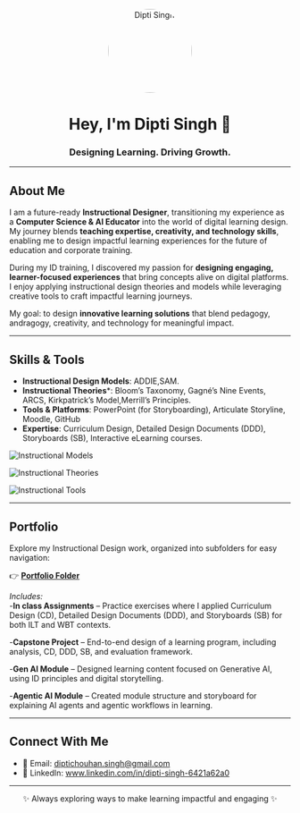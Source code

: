 <!-- Profile banner / photo -->
<p align="center">
  <img src="Portfolio/image/Dips.JPG" alt="Dipti Singh" width="150" style="border-radius:50%">
</p>

<h1 align="center">Hey, I'm Dipti Singh 👋</h1>
<h3 align="center">Designing Learning. Driving Growth.</h3>

---

## About Me  
I am a future-ready **Instructional Designer**, transitioning my experience as a **Computer Science & AI Educator**  into the world of digital learning design.
My journey blends **teaching expertise, creativity, and technology skills**, enabling me to design impactful learning experiences for the future of education and corporate training.


During my ID training, I discovered my passion for **designing engaging, learner-focused experiences** that bring concepts alive on digital platforms. I enjoy applying instructional design theories and models while leveraging creative tools to craft impactful learning journeys.  

 My goal: to design **innovative learning solutions** that blend pedagogy, andragogy, creativity, and technology for meaningful impact.

---

## Skills & Tools  

- **Instructional Design Models**: ADDIE,SAM.
- **Instructional Theories***:  Bloom’s Taxonomy,  Gagné’s Nine Events,  ARCS,  Kirkpatrick’s Model,Merrill’s Principles.  
- **Tools & Platforms**: PowerPoint (for Storyboarding), Articulate Storyline, Moodle, GitHub  
- **Expertise**: Curriculum Design, Detailed Design Documents (DDD), Storyboards (SB), Interactive eLearning courses.  

<p>
  <!-- Instructional Models -->
  <img src="https://img.shields.io/badge/Models-ADDIE%2C%20SAM%2C%20Kemp-blue" alt="Instructional Models"> <br>
  
  <!-- Instructional Theories -->
  <img src="https://img.shields.io/badge/Theories-Bloom%2C%20Gagne%2C%20ARCS%2C%20Kirkpatrick-purple" alt="Instructional Theories"><br>
  
  <!-- Tools -->
  <img src="https://img.shields.io/badge/Tools-Storyline%2C%20Moodle%2C%20PPT-green" alt="Instructional Tools">
</p>


---

## Portfolio  

Explore my Instructional Design work, organized into subfolders for easy navigation:  

👉 [**Portfolio Folder**](./portfolio)  

*Includes:*  
-**In class Assignments** – Practice exercises where I applied Curriculum Design (CD), Detailed Design Documents (DDD), and Storyboards (SB) for both ILT and WBT contexts.

-**Capstone Project** – End-to-end design of a learning program, including analysis, CD, DDD, SB, and evaluation framework.

-**Gen AI Module** – Designed learning content focused on Generative AI, using ID principles and digital storytelling.

-**Agentic AI Module** – Created module structure and storyboard for explaining AI agents and agentic workflows in learning.

---
##  Connect With Me  

- 📧 Email: diptichouhan.singh@gmail.com 
- 💼 LinkedIn: www.linkedin.com/in/dipti-singh-6421a62a0  

---

<p align="center">✨ Always exploring ways to make learning impactful and engaging ✨</p>
